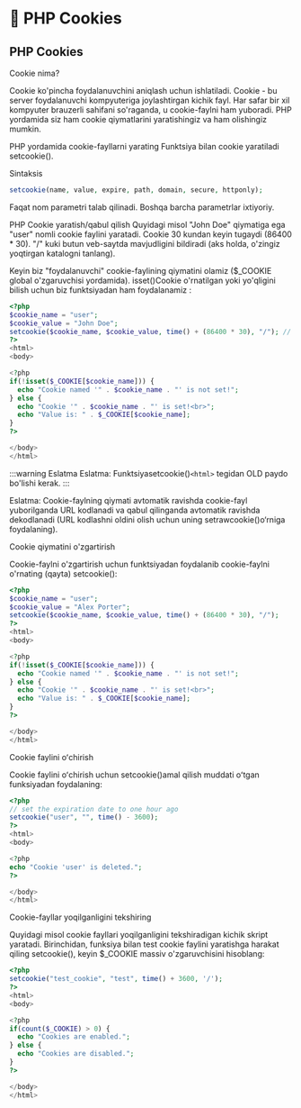 # 📔 PHP Cookies

## PHP Cookies 

Cookie nima?

Cookie ko'pincha foydalanuvchini aniqlash uchun ishlatiladi. Cookie - bu server foydalanuvchi kompyuteriga joylashtirgan kichik fayl. Har safar bir xil kompyuter brauzerli sahifani so'raganda, u cookie-faylni ham yuboradi. PHP yordamida siz ham cookie qiymatlarini yaratishingiz va ham olishingiz mumkin.

PHP yordamida cookie-fayllarni yarating
Funktsiya bilan cookie yaratiladi setcookie().

Sintaksis

```php
setcookie(name, value, expire, path, domain, secure, httponly);
```

Faqat nom parametri talab qilinadi. Boshqa barcha parametrlar ixtiyoriy.

PHP Cookie yaratish/qabul qilish
Quyidagi misol "John Doe" qiymatiga ega "user" nomli cookie faylini yaratadi. Cookie 30 kundan keyin tugaydi (86400 * 30). "/" kuki butun veb-saytda mavjudligini bildiradi (aks holda, o'zingiz yoqtirgan katalogni tanlang).

Keyin biz "foydalanuvchi" cookie-faylining qiymatini olamiz ($_COOKIE global o'zgaruvchisi yordamida). isset()Cookie o'rnatilgan yoki yo'qligini bilish uchun biz funktsiyadan ham foydalanamiz :

```php
<?php
$cookie_name = "user";
$cookie_value = "John Doe";
setcookie($cookie_name, $cookie_value, time() + (86400 * 30), "/"); // 86400 = 1 day
?>
<html>
<body>

<?php
if(!isset($_COOKIE[$cookie_name])) {
  echo "Cookie named '" . $cookie_name . "' is not set!";
} else {
  echo "Cookie '" . $cookie_name . "' is set!<br>";
  echo "Value is: " . $_COOKIE[$cookie_name];
}
?>

</body>
</html>
```

:::warning Eslatma
Eslatma: Funktsiyasetcookie()`<html>` tegidan OLD paydo bo'lishi kerak.
:::

Eslatma: Cookie-faylning qiymati avtomatik ravishda cookie-fayl yuborilganda URL kodlanadi va qabul qilinganda avtomatik ravishda dekodlanadi (URL kodlashni oldini olish uchun uning setrawcookie()o‘rniga foydalaning).

Cookie qiymatini o'zgartirish

Cookie-faylni o'zgartirish uchun funktsiyadan foydalanib cookie-faylni o'rnating (qayta) setcookie():

```php
<?php
$cookie_name = "user";
$cookie_value = "Alex Porter";
setcookie($cookie_name, $cookie_value, time() + (86400 * 30), "/");
?>
<html>
<body>

<?php
if(!isset($_COOKIE[$cookie_name])) {
  echo "Cookie named '" . $cookie_name . "' is not set!";
} else {
  echo "Cookie '" . $cookie_name . "' is set!<br>";
  echo "Value is: " . $_COOKIE[$cookie_name];
}
?>

</body>
</html>
```

Cookie faylini oʻchirish

Cookie faylini oʻchirish uchun setcookie()amal qilish muddati oʻtgan funksiyadan foydalaning:

```php
<?php
// set the expiration date to one hour ago
setcookie("user", "", time() - 3600);
?>
<html>
<body>

<?php
echo "Cookie 'user' is deleted.";
?>

</body>
</html>
```

Cookie-fayllar yoqilganligini tekshiring

Quyidagi misol cookie fayllari yoqilganligini tekshiradigan kichik skript yaratadi. Birinchidan, funksiya bilan test cookie faylini yaratishga harakat qiling setcookie(), keyin $_COOKIE massiv o'zgaruvchisini hisoblang:

```php
<?php
setcookie("test_cookie", "test", time() + 3600, '/');
?>
<html>
<body>

<?php
if(count($_COOKIE) > 0) {
  echo "Cookies are enabled.";
} else {
  echo "Cookies are disabled.";
}
?>

</body>
</html>
```






















